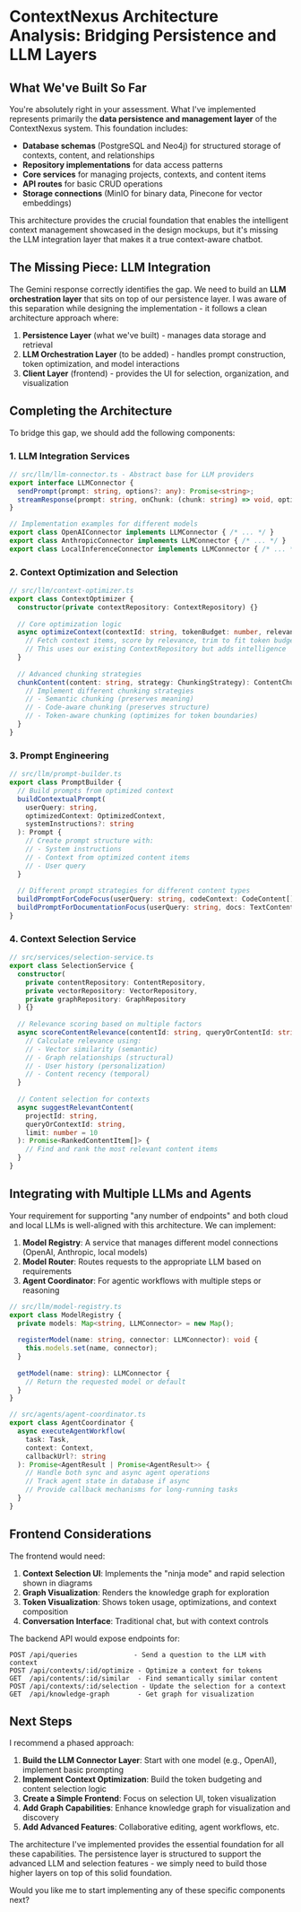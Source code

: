 # ContextNexus Architecture Analysis: Bridging Persistence and LLM Layers

## What We've Built So Far

You're absolutely right in your assessment. What I've implemented represents primarily the **data persistence and management layer** of the ContextNexus system. This foundation includes:

- **Database schemas** (PostgreSQL and Neo4j) for structured storage of contexts, content, and relationships
- **Repository implementations** for data access patterns
- **Core services** for managing projects, contexts, and content items
- **API routes** for basic CRUD operations
- **Storage connections** (MinIO for binary data, Pinecone for vector embeddings)

This architecture provides the crucial foundation that enables the intelligent context management showcased in the design mockups, but it's missing the LLM integration layer that makes it a true context-aware chatbot.

## The Missing Piece: LLM Integration

The Gemini response correctly identifies the gap. We need to build an **LLM orchestration layer** that sits on top of our persistence layer. I was aware of this separation while designing the implementation - it follows a clean architecture approach where:

1. **Persistence Layer** (what we've built) - manages data storage and retrieval
2. **LLM Orchestration Layer** (to be added) - handles prompt construction, token optimization, and model interactions
3. **Client Layer** (frontend) - provides the UI for selection, organization, and visualization

## Completing the Architecture

To bridge this gap, we should add the following components:

### 1. LLM Integration Services

```typescript
// src/llm/llm-connector.ts - Abstract base for LLM providers
export interface LLMConnector {
  sendPrompt(prompt: string, options?: any): Promise<string>;
  streamResponse(prompt: string, onChunk: (chunk: string) => void, options?: any): Promise<void>;
}

// Implementation examples for different models
export class OpenAIConnector implements LLMConnector { /* ... */ }
export class AnthropicConnector implements LLMConnector { /* ... */ }
export class LocalInferenceConnector implements LLMConnector { /* ... */ }
```

### 2. Context Optimization and Selection

```typescript
// src/llm/context-optimizer.ts
export class ContextOptimizer {
  constructor(private contextRepository: ContextRepository) {}
  
  // Core optimization logic
  async optimizeContext(contextId: string, tokenBudget: number, relevanceThreshold?: number): Promise<OptimizedContext> {
    // Fetch context items, score by relevance, trim to fit token budget
    // This uses our existing ContextRepository but adds intelligence
  }
  
  // Advanced chunking strategies
  chunkContent(content: string, strategy: ChunkingStrategy): ContentChunk[] {
    // Implement different chunking strategies
    // - Semantic chunking (preserves meaning)
    // - Code-aware chunking (preserves structure)
    // - Token-aware chunking (optimizes for token boundaries)
  }
}
```

### 3. Prompt Engineering

```typescript
// src/llm/prompt-builder.ts
export class PromptBuilder {
  // Build prompts from optimized context
  buildContextualPrompt(
    userQuery: string, 
    optimizedContext: OptimizedContext,
    systemInstructions?: string
  ): Prompt {
    // Create prompt structure with:
    // - System instructions
    // - Context from optimized content items
    // - User query
  }
  
  // Different prompt strategies for different content types
  buildPromptForCodeFocus(userQuery: string, codeContext: CodeContent[]): Prompt { /* ... */ }
  buildPromptForDocumentationFocus(userQuery: string, docs: TextContent[]): Prompt { /* ... */ }
}
```

### 4. Context Selection Service

```typescript
// src/services/selection-service.ts
export class SelectionService {
  constructor(
    private contentRepository: ContentRepository,
    private vectorRepository: VectorRepository,
    private graphRepository: GraphRepository
  ) {}
  
  // Relevance scoring based on multiple factors
  async scoreContentRelevance(contentId: string, queryOrContentId: string): Promise<number> {
    // Calculate relevance using:
    // - Vector similarity (semantic)
    // - Graph relationships (structural)
    // - User history (personalization)
    // - Content recency (temporal)
  }
  
  // Content selection for contexts
  async suggestRelevantContent(
    projectId: string, 
    queryOrContextId: string, 
    limit: number = 10
  ): Promise<RankedContentItem[]> {
    // Find and rank the most relevant content items
  }
}
```

## Integrating with Multiple LLMs and Agents

Your requirement for supporting "any number of endpoints" and both cloud and local LLMs is well-aligned with this architecture. We can implement:

1. **Model Registry**: A service that manages different model connections (OpenAI, Anthropic, local models)
2. **Model Router**: Routes requests to the appropriate LLM based on requirements
3. **Agent Coordinator**: For agentic workflows with multiple steps or reasoning

```typescript
// src/llm/model-registry.ts
export class ModelRegistry {
  private models: Map<string, LLMConnector> = new Map();
  
  registerModel(name: string, connector: LLMConnector): void {
    this.models.set(name, connector);
  }
  
  getModel(name: string): LLMConnector {
    // Return the requested model or default
  }
}

// src/agents/agent-coordinator.ts
export class AgentCoordinator {
  async executeAgentWorkflow(
    task: Task,
    context: Context,
    callbackUrl?: string
  ): Promise<AgentResult | Promise<AgentResult>> {
    // Handle both sync and async agent operations
    // Track agent state in database if async
    // Provide callback mechanisms for long-running tasks
  }
}
```

## Frontend Considerations

The frontend would need:

1. **Context Selection UI**: Implements the "ninja mode" and rapid selection shown in diagrams
2. **Graph Visualization**: Renders the knowledge graph for exploration
3. **Token Visualization**: Shows token usage, optimizations, and context composition
4. **Conversation Interface**: Traditional chat, but with context controls

The backend API would expose endpoints for:

```
POST /api/queries              - Send a question to the LLM with context
POST /api/contexts/:id/optimize - Optimize a context for tokens
GET  /api/contents/:id/similar  - Find semantically similar content
POST /api/contexts/:id/selection - Update the selection for a context
GET  /api/knowledge-graph       - Get graph for visualization
```

## Next Steps

I recommend a phased approach:

1. **Build the LLM Connector Layer**: Start with one model (e.g., OpenAI), implement basic prompting
2. **Implement Context Optimization**: Build the token budgeting and content selection logic
3. **Create a Simple Frontend**: Focus on selection UI, token visualization
4. **Add Graph Capabilities**: Enhance knowledge graph for visualization and discovery
5. **Add Advanced Features**: Collaborative editing, agent workflows, etc.

The architecture I've implemented provides the essential foundation for all these capabilities. The persistence layer is structured to support the advanced LLM and selection features - we simply need to build those higher layers on top of this solid foundation.

Would you like me to start implementing any of these specific components next?